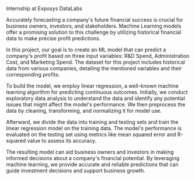 Internship at Exposys DataLabs

Accurately forecasting a company's future financial success is crucial for business owners, investors, and stakeholders. Machine Learning models offer a promising solution to this challenge by utilizing historical financial data to make precise profit predictions.
 
In this project, our goal is to create an ML model that can predict a company's profit based on three input variables: R&D Spend, Administration Cost, and Marketing Spend. The dataset for this project includes historical data from various companies, detailing the mentioned variables and their corresponding profits.
 
To build the model, we employ linear regression, a well-known machine learning algorithm for predicting continuous outcomes. Initially, we conduct exploratory data analysis to understand the data and identify any potential issues that might affect the model's performance. We then preprocess the data by cleaning, transforming, and normalizing it for model use.
 
Afterward, we divide the data into training and testing sets and train the linear regression model on the training data. The model's performance is evaluated on the testing set using metrics like mean squared error and R-squared value to assess its accuracy.
 
The resulting model can aid business owners and investors in making informed decisions about a company's financial potential. By leveraging machine learning, we provide accurate and reliable predictions that can guide investment decisions and support business growth.

